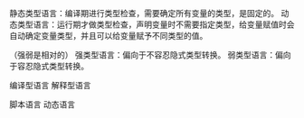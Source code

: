 静态类型语言：编译期进行类型检查，需要确定所有变量的类型，是固定的。
动态类型语言：运行期才做类型检查，声明变量时不需要指定类型，给变量赋值时会自动确定变量类型，并且可以给变量赋予不同类型的值。

（强弱是相对的）
强类型语言：偏向于不容忍隐式类型转换。
弱类型语言：偏向于容忍隐式类型转换。




编译型语言
解释型语言


脚本语言
动态语言